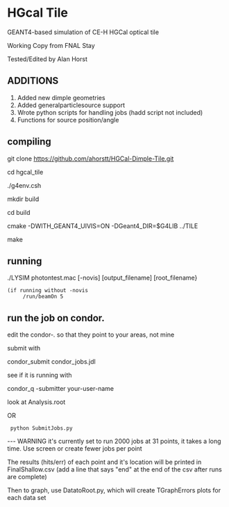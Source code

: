 # HGcal Tile
GEANT4-based simulation of CE-H HGCal optical tile

Working Copy from FNAL Stay

Tested/Edited by Alan Horst

## ADDITIONS ##

1. Added new dimple geometries
2. Added generalparticlesource support
3. Wrote python scripts for handling jobs (hadd script not included)
4. Functions for source position/angle

## compiling

  git clone https://github.com/ahorstt/HGCal-Dimple-Tile.git

  cd hgcal_tile

  ./g4env.csh

  mkdir build

  cd build 

  cmake -DWITH_GEANT4_UIVIS=ON -DGeant4_DIR=$G4LIB ../TILE

  make


## running
  ./LYSIM photontest.mac [-novis] [output_filename] [root_filename}

    (if running without -novis
         /run/beamOn 5


## run the job on condor.

edit the condor-*.* so that they point to your areas, not mine

submit with

condor_submit condor_jobs.jdl

see if it is running with

condor_q -submitter your-user-name  

look at Analysis.root 


  OR
  
     python SubmitJobs.py  
  
  --- WARNING it's currently set to run 2000 jobs at 31 points, it takes a long time. Use screen or create fewer jobs per point
  
  The results (hits/err) of each point and it's location will be printed in FinalShallow.csv (add a line that says "end" at the end of the csv after runs are complete)
  
  Then to graph, use DatatoRoot.py, which will create TGraphErrors plots for each data set
